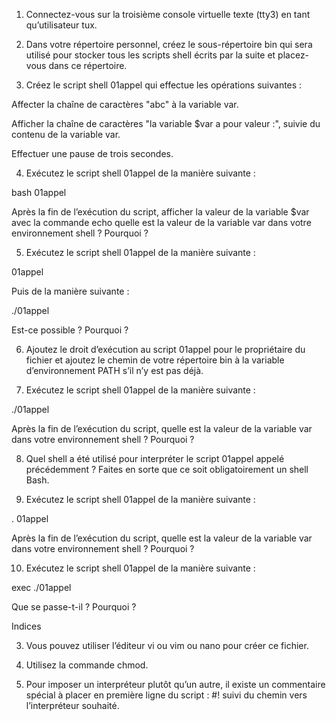
1. Connectez-vous sur la troisième console virtuelle texte (tty3) en tant qu’utilisateur tux.

2. Dans votre répertoire personnel, créez le sous-répertoire bin qui sera utilisé pour stocker tous les scripts shell écrits par la suite et placez-vous dans ce répertoire.

3. Créez le script shell 01appel qui effectue les opérations suivantes :

Affecter la chaîne de caractères "abc" à la variable var.

Afficher la chaîne de caractères "la variable $var a pour valeur :", suivie du contenu de la variable var.

Effectuer une pause de trois secondes.

4. Exécutez le script shell 01appel de la manière suivante :

bash 01appel

Après la fin de l’exécution du script, afficher la valeur de la variable $var avec la commande echo quelle est la valeur de la variable var dans votre environnement shell ? Pourquoi ?

5. Exécutez le script shell 01appel de la manière suivante :

01appel

Puis de la manière suivante :

./01appel

Est-ce possible ? Pourquoi ?

6. Ajoutez le droit d’exécution au script 01appel pour le propriétaire du fichier et ajoutez le chemin de votre répertoire bin à la variable d’environnement PATH s’il n’y est pas déjà.

7. Exécutez le script shell 01appel de la manière suivante :

./01appel

Après la fin de l’exécution du script, quelle est la valeur de la variable var dans votre environnement shell ? Pourquoi ?

8. Quel shell a été utilisé pour interpréter le script 01appel appelé précédemment ? Faites en sorte que ce soit obligatoirement un shell Bash.

9. Exécutez le script shell 01appel de la manière suivante :

. 01appel

Après la fin de l’exécution du script, quelle est la valeur de la variable var dans votre environnement shell ? Pourquoi ?

10. Exécutez le script shell 01appel de la manière suivante :

exec ./01appel

Que se passe-t-il ? Pourquoi ?

Indices

3. Vous pouvez utiliser l’éditeur vi ou vim ou nano pour créer ce fichier.

6. Utilisez la commande chmod.

8. Pour imposer un interpréteur plutôt qu’un autre, il existe un commentaire spécial à placer en première ligne du script : #! suivi du chemin vers l’interpréteur souhaité.